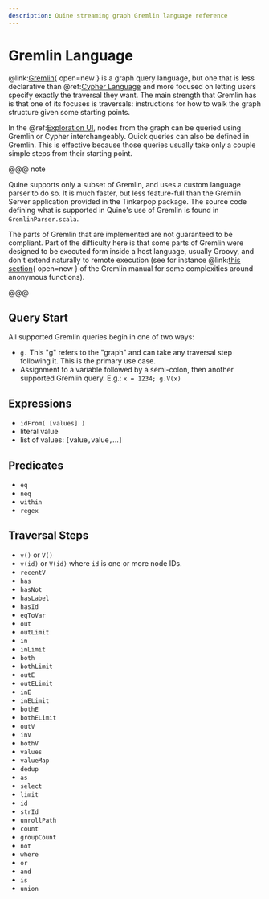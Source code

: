 ```yaml
---
description: Quine streaming graph Gremlin language reference
---
```

# Gremlin Language

@link:[Gremlin](https://tinkerpop.apache.org/gremlin.html){ open=new } is a graph query language, but one that is less declarative than @ref:[Cypher Language](cypher/cypher-language.md) and more focused on letting users specify exactly the traversal they want. The main strength that Gremlin has is that one of its focuses is traversals: instructions for how to walk the graph structure given some starting points.

In the @ref:[Exploration UI](../getting-started/exploration-ui.md), nodes from the graph can be queried using Gremlin or Cypher interchangeably. Quick queries can also be defined in Gremlin. This is effective because those queries usually take only a couple simple steps from their starting point.

@@@ note

Quine supports only a subset of Gremlin, and uses a custom language parser to do so. It is much faster, but less feature-full than the Gremlin Server application provided in the Tinkerpop package. The source code defining what is supported in Quine's use of Gremlin is found in `GremlinParser.scala`. 

The parts of Gremlin that are implemented are not guaranteed to be compliant. Part of the difficulty here is that some parts of Gremlin were designed to be executed form inside a host language, usually Groovy, and don't extend naturally to remote execution (see for instance @link:[this section](https://tinkerpop.apache.org/docs/3.4.7/reference/#-the-lambda-solution-3){ open=new } of the Gremlin manual for some complexities around anonymous functions).

@@@

## Query Start

All supported Gremlin queries begin in one of two ways:

- `g.`  This "g" refers to the "graph" and can take any traversal step following it. This is the primary use case.
- Assignment to a variable followed by a semi-colon, then another supported Gremlin query. E.g.: `x = 1234; g.V(x)`

## Expressions

- `idFrom( [values] )`
- literal value
- list of values: `[`value`,`value`,`…`]`

## Predicates

- `eq`
- `neq`
- `within`
- `regex`

## Traversal Steps

- `v()` or `V()`
- `v(id)` or `V(id)` where `id` is one or more node IDs.
- `recentV`
- `has`
- `hasNot`
- `hasLabel`
- `hasId`
- `eqToVar`
- `out`
- `outLimit`
- `in`
- `inLimit`
- `both`
- `bothLimit`
- `outE`
- `outELimit`
- `inE`
- `inELimit`
- `bothE`
- `bothELimit`
- `outV`
- `inV`
- `bothV`
- `values`
- `valueMap`
- `dedup`
- `as`
- `select`
- `limit`
- `id`
- `strId`
- `unrollPath`
- `count`
- `groupCount`
- `not`
- `where`
- `or`
- `and`
- `is`
- `union`
